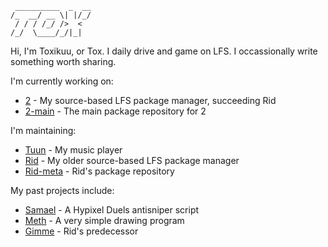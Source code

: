 ```
 __________  _  __
/_  __/ __ \| |/_/
 / / / /_/ />  <  
/_/  \____/_/|_|  
```
Hi, I'm Toxikuu, or Tox.
I daily drive and game on LFS. I occassionally write something worth sharing.

I'm currently working on:
- [2](https://github.com/Toxikuu/2) - My source-based LFS package manager, succeeding Rid
- [2-main](https://github.com/Toxikuu/2-main) - The main package repository for 2

I'm maintaining:
- [Tuun](`https://githubu.com/Toxikuu/tuun`) - My music player
- [Rid](https://github.com/Toxikuu/rid) - My older source-based LFS package manager
- [Rid-meta](https://github.com/Toxikuu/rid-meta) - Rid's package repository

My past projects include:
- [Samael](https://github.com/Toxikuu/samael) - A Hypixel Duels antisniper script
- [Meth](https://github.com/Toxikuu/meth) - A very simple drawing program
- [Gimme](https://github.com/Toxikuu/gimme) - Rid's predecessor

